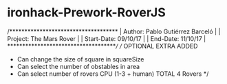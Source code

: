 # ironhack-Prework-RoverJS
/************************************
|  Author: Pablo Gutiérrez Barceló  |
|  Project: The Mars Rover          |
|  Start-Date: 09/10/17             |
|  End-Date: 11/10/17               |
*************************************/
/* OPTIONAL EXTRA ADDED
- Can change the size of square in squareSize
- Can select the number of obstables in area
- Can select number of rovers CPU (1-3 + human) TOTAL 4 Rovers */
